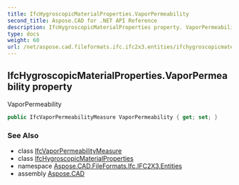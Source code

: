 ```yaml
---
title: IfcHygroscopicMaterialProperties.VaporPermeability
second_title: Aspose.CAD for .NET API Reference
description: IfcHygroscopicMaterialProperties property. VaporPermeability
type: docs
weight: 60
url: /net/aspose.cad.fileformats.ifc.ifc2x3.entities/ifchygroscopicmaterialproperties/vaporpermeability/
---
```

## IfcHygroscopicMaterialProperties.VaporPermeability property

VaporPermeability

```csharp
public IfcVaporPermeabilityMeasure VaporPermeability { get; set; }
```

### See Also

* class [IfcVaporPermeabilityMeasure](../../../aspose.cad.fileformats.ifc.ifc2x3.types/ifcvaporpermeabilitymeasure/)
* class [IfcHygroscopicMaterialProperties](../)
* namespace [Aspose.CAD.FileFormats.Ifc.IFC2X3.Entities](../../ifchygroscopicmaterialproperties/)
* assembly [Aspose.CAD](../../../)



